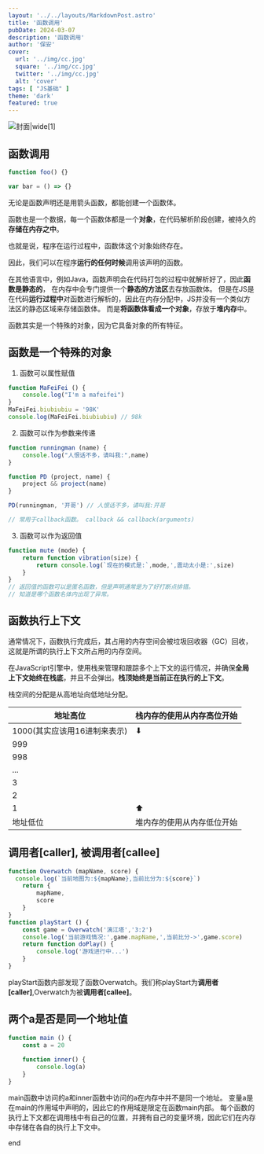 ```yaml
---
layout: '../../layouts/MarkdownPost.astro'
title: '函数调用'
pubDate: 2024-03-07
description: '函数调用'
author: '保安'
cover:
  url: '../img/cc.jpg'
  square: '../img/cc.jpg'
  twitter: '../img/cc.jpg'
  alt: 'cover'
tags: [ "JS基础" ]
theme: 'dark'
featured: true
---
```


![封面|wide](/img/cc.jpg)[1]

## 函数调用

```javascript
function foo() {}

var bar = () => {}
```

无论是函数声明还是用箭头函数，都能创建一个函数体。

函数也是一个数据，每一个函数体都是一个**对象**，在代码解析阶段创建，被持久的**存储在内存之中**。

也就是说，程序在运行过程中，函数体这个对象始终存在。

因此，我们可以在程序**运行的任何时候**调用该声明的函数。

在其他语言中，例如Java，函数声明会在代码打包的过程中就解析好了，因此**函数是静态的**，
在内存中会专门提供一个**静态的方法区**去存放函数体。
但是在JS是在代码**运行过程中**对函数进行解析的，因此在内存分配中，JS并没有一个类似方法区的静态区域来存储函数体。
而是**将函数体看成一个对象**，存放于**堆内存**中。

函数其实是一个特殊的对象，因为它具备对象的所有特征。

## 函数是一个特殊的对象

1. 函数可以属性赋值
```javascript
function MaFeiFei () {
    console.log("I'm a mafeifei")
}
MaFeiFei.biubiubiu = '98K'
console.log(MaFeiFei.biubiubiu) // 98k
```
2. 函数可以作为参数来传递

```javascript
function runningman (name) {
    console.log("人恨话不多，请叫我:",name)
}

function PD (project, name) {
    project && project(name)
}

PD(runningman, '开哥') // 人恨话不多，请叫我:开哥

// 常用于callback函数。 callback && callback(arguments)
```

3. 函数可以作为返回值
```javascript
function mute (mode) {
    return function vibration(size) {
        return console.log(`现在的模式是:`,mode,',震动太小是:',size)
    }
}
// 返回值的函数可以是匿名函数，但是声明通常是为了好打断点排错。
// 知道是哪个函数名体内出现了异常。
```

## 函数执行上下文

通常情况下，函数执行完成后，其占用的内存空间会被垃圾回收器（GC）回收，这就是所谓的执行上下文所占用的内存空间。

在JavaScript引擎中，使用栈来管理和跟踪多个上下文的运行情况，并确保**全局上下文始终在栈底**，并且不会弹出。**栈顶始终是当前正在执行的上下文**。

栈空间的分配是从高地址向低地址分配。

| 地址高位               | 栈内存的使用从内存高位开始 |
|--------------------|---------------|
| 1000(其实应该用16进制来表示) | ⬇             |
| 999                |               |
| 998                |               |
| ...                |               |
| 3                  |               |
| 2                  |               |
| 1                  | ⬆             |
| 地址低位               | 堆内存的使用从内存低位开始 |

## 调用者[caller], 被调用者[callee]

```javascript
function Overwatch (mapName, score) {
  console.log(`当前地图为:${mapName},当前比分为:${score}`)
    return {
        mapName,
        score
    }
}
function playStart () {
    const game = Overwatch('漓江塔','3:2')
    console.log('当前游戏情况:',game.mapName,',当前比分->',game.score)
    return function doPlay() {
        console.log('游戏进行中...')
    }
}
```

playStart函数内部发现了函数Overwatch。我们称playStart为<strong>调用者[caller]</strong>,Overwatch为被<strong>调用者[callee]</strong>。


## 两个a是否是同一个地址值
```javascript
function main () {
    const a = 20
    
    function inner() {
        console.log(a)
    }
}
```

main函数中访问的a和inner函数中访问的a在内存中并不是同一个地址。
变量a是在main的作用域中声明的，因此它的作用域是限定在函数main内部。
每个函数的执行上下文都在调用栈中有自己的位置，并拥有自己的变量环境，因此它们在内存中存储在各自的执行上下文中。

end

 